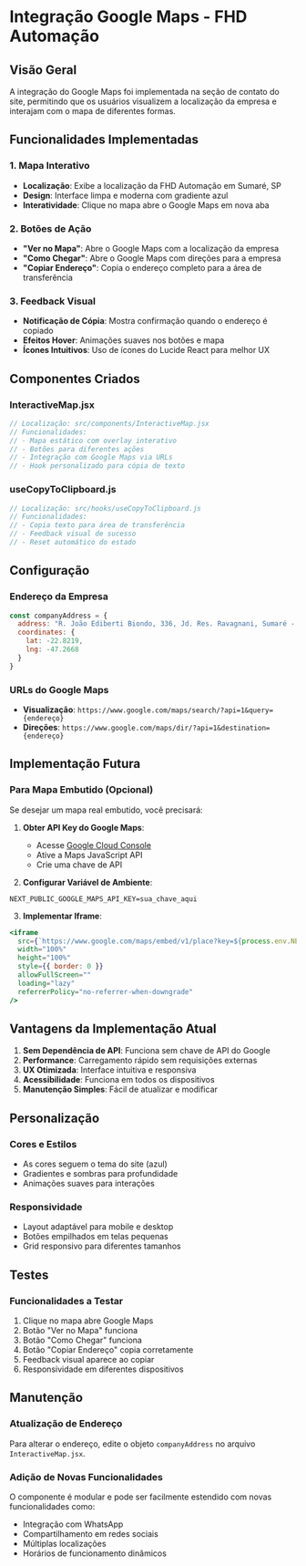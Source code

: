 # Integração Google Maps - FHD Automação

## Visão Geral

A integração do Google Maps foi implementada na seção de contato do site, permitindo que os usuários visualizem a localização da empresa e interajam com o mapa de diferentes formas.

## Funcionalidades Implementadas

### 1. Mapa Interativo
- **Localização**: Exibe a localização da FHD Automação em Sumaré, SP
- **Design**: Interface limpa e moderna com gradiente azul
- **Interatividade**: Clique no mapa abre o Google Maps em nova aba

### 2. Botões de Ação
- **"Ver no Mapa"**: Abre o Google Maps com a localização da empresa
- **"Como Chegar"**: Abre o Google Maps com direções para a empresa
- **"Copiar Endereço"**: Copia o endereço completo para a área de transferência

### 3. Feedback Visual
- **Notificação de Cópia**: Mostra confirmação quando o endereço é copiado
- **Efeitos Hover**: Animações suaves nos botões e mapa
- **Ícones Intuitivos**: Uso de ícones do Lucide React para melhor UX

## Componentes Criados

### InteractiveMap.jsx
```jsx
// Localização: src/components/InteractiveMap.jsx
// Funcionalidades:
// - Mapa estático com overlay interativo
// - Botões para diferentes ações
// - Integração com Google Maps via URLs
// - Hook personalizado para cópia de texto
```

### useCopyToClipboard.js
```jsx
// Localização: src/hooks/useCopyToClipboard.js
// Funcionalidades:
// - Copia texto para área de transferência
// - Feedback visual de sucesso
// - Reset automático do estado
```

## Configuração

### Endereço da Empresa
```javascript
const companyAddress = {
  address: "R. João Ediberti Biondo, 336, Jd. Res. Ravagnani, Sumaré - SP, 13171-446",
  coordinates: {
    lat: -22.8219,
    lng: -47.2668
  }
}
```

### URLs do Google Maps
- **Visualização**: `https://www.google.com/maps/search/?api=1&query={endereço}`
- **Direções**: `https://www.google.com/maps/dir/?api=1&destination={endereço}`

## Implementação Futura

### Para Mapa Embutido (Opcional)
Se desejar um mapa real embutido, você precisará:

1. **Obter API Key do Google Maps**:
   - Acesse [Google Cloud Console](https://console.cloud.google.com/)
   - Ative a Maps JavaScript API
   - Crie uma chave de API

2. **Configurar Variável de Ambiente**:
```env
NEXT_PUBLIC_GOOGLE_MAPS_API_KEY=sua_chave_aqui
```

3. **Implementar Iframe**:
```jsx
<iframe
  src={`https://www.google.com/maps/embed/v1/place?key=${process.env.NEXT_PUBLIC_GOOGLE_MAPS_API_KEY}&q=${encodeURIComponent(address)}`}
  width="100%"
  height="100%"
  style={{ border: 0 }}
  allowFullScreen=""
  loading="lazy"
  referrerPolicy="no-referrer-when-downgrade"
/>
```

## Vantagens da Implementação Atual

1. **Sem Dependência de API**: Funciona sem chave de API do Google
2. **Performance**: Carregamento rápido sem requisições externas
3. **UX Otimizada**: Interface intuitiva e responsiva
4. **Acessibilidade**: Funciona em todos os dispositivos
5. **Manutenção Simples**: Fácil de atualizar e modificar

## Personalização

### Cores e Estilos
- As cores seguem o tema do site (azul)
- Gradientes e sombras para profundidade
- Animações suaves para interações

### Responsividade
- Layout adaptável para mobile e desktop
- Botões empilhados em telas pequenas
- Grid responsivo para diferentes tamanhos

## Testes

### Funcionalidades a Testar
1. Clique no mapa abre Google Maps
2. Botão "Ver no Mapa" funciona
3. Botão "Como Chegar" funciona
4. Botão "Copiar Endereço" copia corretamente
5. Feedback visual aparece ao copiar
6. Responsividade em diferentes dispositivos

## Manutenção

### Atualização de Endereço
Para alterar o endereço, edite o objeto `companyAddress` no arquivo `InteractiveMap.jsx`.

### Adição de Novas Funcionalidades
O componente é modular e pode ser facilmente estendido com novas funcionalidades como:
- Integração com WhatsApp
- Compartilhamento em redes sociais
- Múltiplas localizações
- Horários de funcionamento dinâmicos
